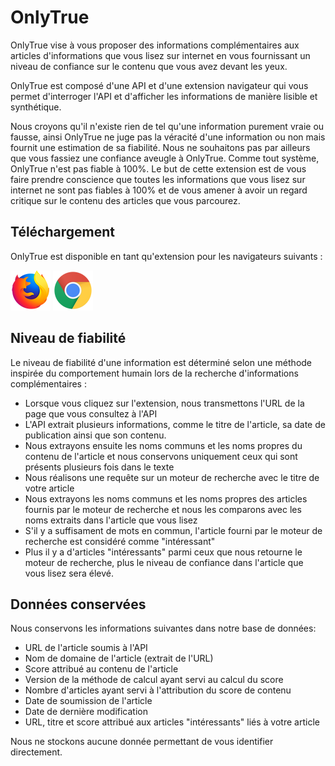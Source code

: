 # OnlyTrue
OnlyTrue vise à vous proposer des informations complémentaires aux articles d'informations que vous lisez sur internet en vous fournissant un niveau de confiance sur le contenu que vous avez devant les yeux.

OnlyTrue est composé d'une API et d'une extension navigateur qui vous permet d'interroger l'API et d'afficher les informations de manière lisible et synthétique.

Nous croyons qu'il n'existe rien de tel qu'une information purement vraie ou fausse, ainsi OnlyTrue ne juge pas la véracité d'une information ou non mais fournit une estimation de sa fiabilité. Nous ne souhaitons pas par ailleurs que vous fassiez une confiance aveugle à OnlyTrue. Comme tout système, OnlyTrue n'est pas fiable à 100%. Le but de cette extension est de vous faire prendre conscience que toutes les informations que vous lisez sur internet ne sont pas fiables à 100% et de vous amener à avoir un regard critique sur le contenu des articles que vous parcourez.

## Téléchargement
OnlyTrue est disponible en tant qu'extension pour les navigateurs suivants :

<a href="https://addons.mozilla.org/en-US/firefox/addon/onlytrue/"><img src="images/firefox_64x64.png" alt="logo firefox"></a>
<a href="https://chrome.google.com/webstore/detail/onlytrue/jcfpgmcndlcelogjncjamiebkicpijpp"><img src="images/chrome_64x64.png" alt="logo chrome"></a>

## Niveau de fiabilité
Le niveau de fiabilité d'une information est déterminé selon une méthode inspirée du comportement humain lors de la recherche d'informations complémentaires :

- Lorsque vous cliquez sur l'extension, nous transmettons l'URL de la page que vous consultez à l'API
- L'API extrait plusieurs informations, comme le titre de l'article, sa date de publication ainsi que son contenu.
- Nous extrayons ensuite les noms communs et les noms propres du contenu de l'article et nous conservons uniquement ceux qui sont présents plusieurs fois dans le texte
- Nous réalisons une requête sur un moteur de recherche avec le titre de votre article
- Nous extrayons les noms communs et les noms propres des articles fournis par le moteur de recherche et nous les comparons avec les noms extraits dans l'article que vous lisez
- S'il y a suffisament de mots en commun, l'article fourni par le moteur de recherche est considéré comme "intéressant"
- Plus il y a d'articles "intéressants" parmi ceux que nous retourne le moteur de recherche, plus le niveau de confiance dans l'article que vous lisez sera élevé.

## Données conservées
Nous conservons les informations suivantes dans notre base de données:

- URL de l'article soumis à l'API
- Nom de domaine de l'article (extrait de l'URL)
- Score attribué au contenu de l'article
- Version de la méthode de calcul ayant servi au calcul du score
- Nombre d'articles ayant servi à l'attribution du score de contenu
- Date de soumission de l'article
- Date de dernière modification
- URL, titre et score attribué aux articles "intéressants" liés à votre article

Nous ne stockons aucune donnée permettant de vous identifier directement.

